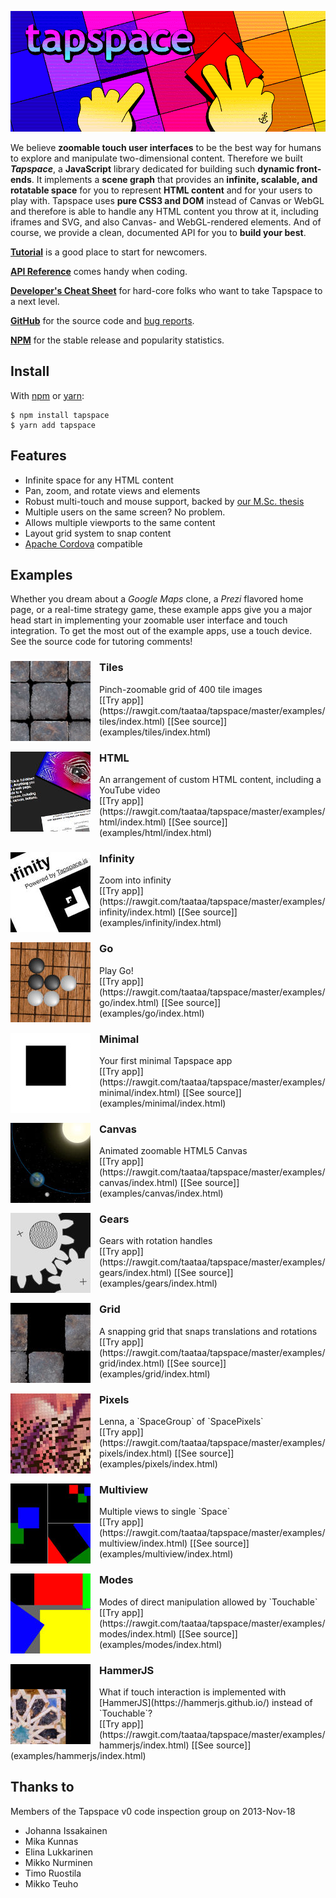 ![tapspace](banner.png?raw=true)

We believe **zoomable touch user interfaces** to be the best way for humans to explore and manipulate two-dimensional content. Therefore we built ***Tapspace***, a **JavaScript** library dedicated for building such **dynamic front-ends**. It implements a **scene graph** that provides an **infinite, scalable, and rotatable space** for you to represent **HTML content** and for your users to play with. Tapspace uses **pure CSS3 and DOM** instead of Canvas or WebGL and therefore is able to handle any HTML content you throw at it, including iframes and SVG, and also Canvas- and WebGL-rendered elements. And of course, we provide a clean, documented API for you to **build your best**.

[**Tutorial**](tutorial/) is a good place to start for newcomers.

[**API Reference**](api/) comes handy when coding.

[**Developer's Cheat Sheet**](dev/) for hard-core folks who want to take Tapspace to a next level.

[**GitHub**](https://github.com/taataa/tapspace) for the source code and [bug reports](https://github.com/taataa/tapspace/issues).

[**NPM**](https://www.npmjs.com/package/tapspace) for the stable release and popularity statistics.


## Install

With [npm](https://www.npmjs.com/package/tapspace) or [yarn](https://yarnpkg.com/en/package/tapspace):

    $ npm install tapspace
    $ yarn add tapspace


## Features

- Infinite space for any HTML content
- Pan, zoom, and rotate views and elements
- Robust multi-touch and mouse support, backed by [our M.Sc. thesis](http://urn.fi/URN:NBN:fi:tty-201605264186)
- Multiple users on the same screen? No problem.
- Allows multiple viewports to the same content
- Layout grid system to snap content
- [Apache Cordova](https://cordova.apache.org/) compatible


## Examples

Whether you dream about a *Google Maps* clone, a *Prezi* flavored home page, or a real-time strategy game, these example apps give you a major head start in implementing your zoomable user interface and touch integration. To get the most out of the example apps, use a touch device. See the source code for tutoring comments!

<div style="clear: both">
<img src="../examples/tiles/preview.jpg" style="float: left;  margin: 0 1em 1em 0">
<h3>Tiles</h3>
Pinch-zoomable grid of 400 tile images<br>
[[Try app]](https://rawgit.com/taataa/tapspace/master/examples/tiles/index.html) [[See source]](examples/tiles/index.html)
</div>

<div style="clear: both">
<img src="../examples/html/preview.jpg" style="float: left; margin: 0 1em 1em 0">
<h3>HTML</h3>
An arrangement of custom HTML content, including a YouTube video<br>
[[Try app]](https://rawgit.com/taataa/tapspace/master/examples/html/index.html) [[See source]](examples/html/index.html)
</div>

<div style="clear: both">
<img src="../examples/infinity/preview.jpg" style="float: left; margin: 0 1em 1em 0">
<h3>Infinity</h3>
Zoom into infinity<br>
[[Try app]](https://rawgit.com/taataa/tapspace/master/examples/infinity/index.html) [[See source]](examples/infinity/index.html)
</div>

<div style="clear: both">
<img src="../examples/go/preview.jpg" style="float: left; margin: 0 1em 1em 0">
<h3>Go</h3>
Play Go!<br>
[[Try app]](https://rawgit.com/taataa/tapspace/master/examples/go/index.html) [[See source]](examples/go/index.html)
</div>

<div style="clear: both">
<img src="../examples/minimal/preview.jpg" style="float: left; margin: 0 1em 1em 0">
<h3>Minimal</h3>
Your first minimal Tapspace app<br>
[[Try app]](https://rawgit.com/taataa/tapspace/master/examples/minimal/index.html) [[See source]](examples/minimal/index.html)
</div>

<div style="clear: both">
<img src="../examples/canvas/preview.jpg" style="float: left; margin: 0 1em 1em 0">
<h3>Canvas</h3>
Animated zoomable HTML5 Canvas<br>
[[Try app]](https://rawgit.com/taataa/tapspace/master/examples/canvas/index.html) [[See source]](examples/canvas/index.html)
</div>

<div style="clear: both">
<img src="../examples/gears/preview.jpg" style="float: left; margin: 0 1em 1em 0">
<h3>Gears</h3>
Gears with rotation handles<br>
[[Try app]](https://rawgit.com/taataa/tapspace/master/examples/gears/index.html) [[See source]](examples/gears/index.html)
</div>

<div style="clear: both">
<img src="../examples/grid/preview.jpg" style="float: left; margin: 0 1em 1em 0">
<h3>Grid</h3>
A snapping grid that snaps translations and rotations<br>
[[Try app]](https://rawgit.com/taataa/tapspace/master/examples/grid/index.html) [[See source]](examples/grid/index.html)
</div>

<div style="clear: both">
<img src="../examples/pixels/preview.jpg" style="float: left; margin: 0 1em 1em 0">
<h3>Pixels</h3>
Lenna, a `SpaceGroup` of `SpacePixels`<br>
[[Try app]](https://rawgit.com/taataa/tapspace/master/examples/pixels/index.html) [[See source]](examples/pixels/index.html)
</div>

<div style="clear: both">
<img src="../examples/multiview/preview.jpg" style="float: left; margin: 0 1em 1em 0">
<h3>Multiview</h3>
Multiple views to single `Space`<br>
[[Try app]](https://rawgit.com/taataa/tapspace/master/examples/multiview/index.html) [[See source]](examples/multiview/index.html)
</div>

<div style="clear: both">
<img src="../examples/modes/preview.jpg" style="float: left; margin: 0 1em 1em 0">
<h3>Modes</h3>
Modes of direct manipulation allowed by `Touchable`<br>
[[Try app]](https://rawgit.com/taataa/tapspace/master/examples/modes/index.html) [[See source]](examples/modes/index.html)
</div>

<div style="clear: both">
<img src="../examples/hammerjs/preview.jpg" style="float: left; margin: 0 1em 0 0">
<h3>HammerJS</h3>
What if touch interaction is implemented with [HammerJS](https://hammerjs.github.io/) instead of `Touchable`?<br>
[[Try app]](https://rawgit.com/taataa/tapspace/master/examples/hammerjs/index.html) [[See source]](examples/hammerjs/index.html)
</div>
<div style="clear: both"></div>

## Thanks to

Members of the Tapspace v0 code inspection group on 2013-Nov-18
- Johanna Issakainen
- Mika Kunnas
- Elina Lukkarinen
- Mikko Nurminen
- Timo Ruostila
- Mikko Teuho
